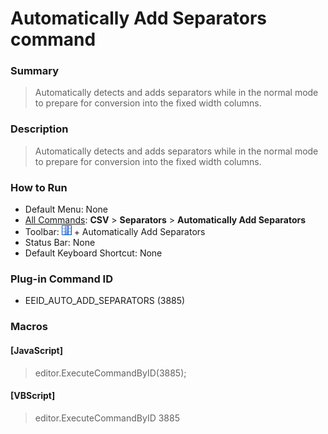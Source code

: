 # Automatically Add Separators command

### Summary

> Automatically detects and adds separators while in the normal mode to prepare for conversion into the fixed width columns.

### Description

> Automatically detects and adds separators while in the normal mode to prepare for conversion into the fixed width columns.

### How to Run

- Default Menu: None
- [All Commands](../tools/all_commands): **CSV** > **Separators** \> **Automatically Add Separators**
- Toolbar: ![](../../images/columns_separators.gif) \+ Automatically Add Separators
- Status Bar: None
- Default Keyboard Shortcut: None

### Plug-in Command ID

- EEID\_AUTO\_ADD\_SEPARATORS (3885)

### Macros

#### \[JavaScript\]

> editor.ExecuteCommandByID(3885);

#### \[VBScript\]

> editor.ExecuteCommandByID 3885
